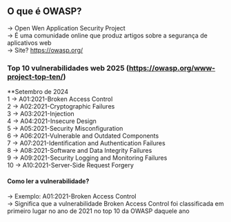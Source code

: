 ## O que é OWASP?<br>
  -> Open Wen Application Security Project<br>
  -> É uma comunidade online que produz artigos sobre a segurança de aplicativos web<br>
  -> Site? https://owasp.org/<br>

### Top 10 vulnerabilidades web 2025 (https://owasp.org/www-project-top-ten/)<br>
  **Setembro de 2024<br>
  1 -> A01:2021-Broken Access Control <br>
  2 -> A02:2021-Cryptographic Failures <br>
  3 -> A03:2021-Injection<br>
  4 -> A04:2021-Insecure Design<br>
  5 -> A05:2021-Security Misconfiguration<br>
  6 -> A06:2021-Vulnerable and Outdated Components<br>
  7 -> A07:2021-Identification and Authentication Failures<br>
  8 -> A08:2021-Software and Data Integrity Failures<br>
  9 -> A09:2021-Security Logging and Monitoring Failures<br>
  10 -> A10:2021-Server-Side Request Forgery<br>
#### Como ler a vulnerabilidade?<br>
  -> Exemplo: A01:2021-Broken Access Control<br>
  -> Significa que a vulnerabilidade Broken Access Control foi classificada em primeiro lugar no ano de 2021 no top 10 da OWASP daquele ano<br>
